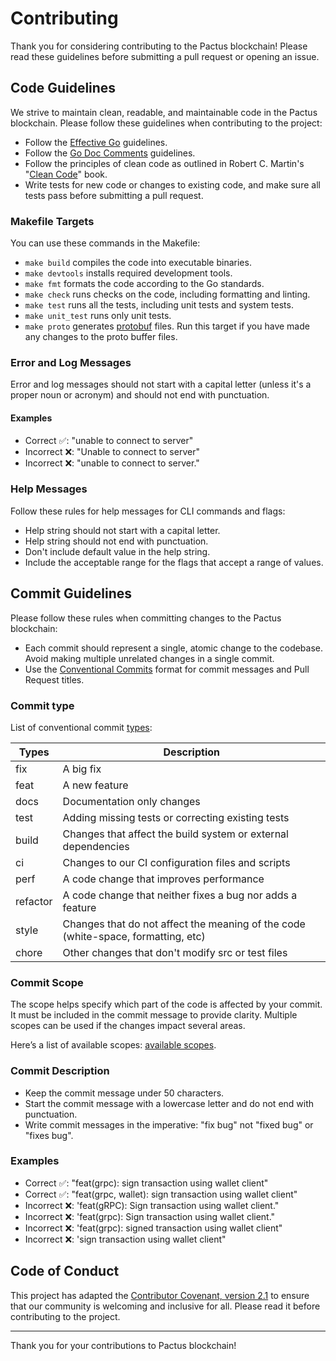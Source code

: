 # Contributing

Thank you for considering contributing to the Pactus blockchain!
Please read these guidelines before submitting a pull request or opening an issue.

## Code Guidelines

We strive to maintain clean, readable, and maintainable code in the Pactus blockchain.
Please follow these guidelines when contributing to the project:

- Follow the [Effective Go](https://golang.org/doc/effective_go.html) guidelines.
- Follow the [Go Doc Comments](https://go.dev/doc/comment) guidelines.
- Follow the principles of clean code as outlined in
  Robert C. Martin's "[Clean Code](https://www.amazon.com/Clean-Code-Handbook-Software-Craftsmanship/dp/0132350882)" book.
- Write tests for new code or changes to existing code, and make sure all tests pass before submitting a pull request.

### Makefile Targets

You can use these commands in the Makefile:

- `make build` compiles the code into executable binaries.
- `make devtools` installs required development tools.
- `make fmt` formats the code according to the Go standards.
- `make check` runs checks on the code, including formatting and linting.
- `make test` runs all the tests, including unit tests and system tests.
- `make unit_test` runs only unit tests.
- `make proto` generates [protobuf](https://protobuf.dev/) files.
  Run this target if you have made any changes to the proto buffer files.

### Error and Log Messages

Error and log messages should not start with a capital letter (unless it's a proper noun or acronym) and
should not end with punctuation.

#### Examples

- Correct ✅: "unable to connect to server"
- Incorrect ❌: "Unable to connect to server"
- Incorrect ❌: "unable to connect to server."

### Help Messages

Follow these rules for help messages for CLI commands and flags:

- Help string should not start with a capital letter.
- Help string should not end with punctuation.
- Don't include default value in the help string.
- Include the acceptable range for the flags that accept a range of values.

## Commit Guidelines

Please follow these rules when committing changes to the Pactus blockchain:

- Each commit should represent a single, atomic change to the codebase.
  Avoid making multiple unrelated changes in a single commit.
- Use the [Conventional Commits](https://www.conventionalcommits.org/en/v1.0.0/) format for commit messages and
  Pull Request titles.

### Commit type

List of conventional commit [types](https://github.com/commitizen/conventional-commit-types/blob/master/index.json):

| Types    | Description                                                                       |
| -------- | --------------------------------------------------------------------------------- |
| fix      | A big fix                                                                         |
| feat     | A new feature                                                                     |
| docs     | Documentation only changes                                                        |
| test     | Adding missing tests or correcting existing tests                                 |
| build    | Changes that affect the build system or external dependencies                     |
| ci       | Changes to our CI configuration files and scripts                                 |
| perf     | A code change that improves performance                                           |
| refactor | A code change that neither fixes a bug nor adds a feature                         |
| style    | Changes that do not affect the meaning of the code (white-space, formatting, etc) |
| chore    | Other changes that don't modify src or test files                                 |

### Commit Scope

The scope helps specify which part of the code is affected by your commit.
It must be included in the commit message to provide clarity.
Multiple scopes can be used if the changes impact several areas.

Here’s a list of available scopes: [available scopes](./.github/workflows/semantic-pr.yml).

### Commit Description

- Keep the commit message under 50 characters.
- Start the commit message with a lowercase letter and do not end with punctuation.
- Write commit messages in the imperative: "fix bug" not "fixed bug" or "fixes bug".

### Examples

  - Correct ✅: "feat(grpc): sign transaction using wallet client"
  - Correct ✅: "feat(grpc, wallet): sign transaction using wallet client"
  - Incorrect ❌: 'feat(gRPC): Sign transaction using wallet client."
  - Incorrect ❌: 'feat(grpc): Sign transaction using wallet client."
  - Incorrect ❌: 'feat(grpc): signed transaction using wallet client"
  - Incorrect ❌: 'sign transaction using wallet client"

## Code of Conduct

This project has adapted the
[Contributor Covenant, version 2.1](https://www.contributor-covenant.org/version/2/1/code_of_conduct/)
to ensure that our community is welcoming and inclusive for all.
Please read it before contributing to the project.

---

Thank you for your contributions to Pactus blockchain!
